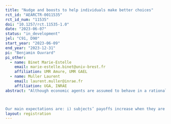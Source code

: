 ```yaml
---
title: "Nudge and boosts to help individuals make better choices"
rct_id: "AEARCTR-0011535"
rct_id_num: "11535"
doi: "10.1257/rct.11535-1.0"
date: "2023-06-07"
status: "in_development"
jel: "C91, D90"
start_year: "2023-06-09"
end_year: "2023-12-31"
pi: "Benjamin Ouvrard"
pi_other:
  - name: Binet Marie-Estelle
    email: marie-estelle.binet@univ-brest.fr
    affiliation: UMR Amure, UMR GAEL
  - name: Muller Laurent
    email: laurent.muller@inrae.fr
    affiliation: UGA, INRAE
abstract: "Although economic agents are assumed to behave in a rational way, one classic criticism is that they generally lack computational skills to achieve the optimal outcome. We propose an experiment in which subjects are endowed with a budget and have to decide the amount of goods (there are two goods) that they would like to buy taking into account their prices and the available budget (prices and the budget change from one round to another). In that setting, we also propose tools (one nudge and two boosts) to help subjects better achieve the optimal outcome. While the effects of nudges are now well recognized in the economic literature, one criticism is that they generally rely on the exploitation of agents’ cognitive biases, leading to manipulation. As a solution, boosts have been proposed as a ‘remedy’, in the sense that they rely on the learning of a new competence. However, few studies have sought to investigate the potential of boosts as a substitute to nudges. The experiment includes a control group and three treatment groups: one nudge, the default option, and two different boosts, one based on the provision of computational tools and the other based on providing insight into the problem (see details later in this trial information). We first aim to assess the extent to which the nudge and the boosts are effective in improving subjects’ decisions. Second, we compare the durability of the effects of these instruments. We do this by observing subjects’ decisions once these tools are no longer implemented. 

Our main expectations are: i) subjects’ payoffs increase when they are treated with the nudge or the boosts; and ii) the durability of the effects of boosts are larger than those of the nudge we consider, if there is some, since boosts rely on the learning of a competence."
layout: registration
---
```


